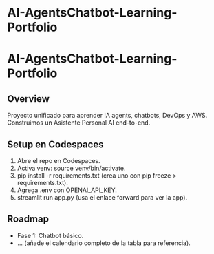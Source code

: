 # AI-AgentsChatbot-Learning-Portfolio

# AI-AgentsChatbot-Learning-Portfolio

## Overview
Proyecto unificado para aprender IA agents, chatbots, DevOps y AWS. Construimos un Asistente Personal AI end-to-end.

## Setup en Codespaces
1. Abre el repo en Codespaces.
2. Activa venv: source venv/bin/activate.
3. pip install -r requirements.txt (crea uno con pip freeze > requirements.txt).
4. Agrega .env con OPENAI_API_KEY.
5. streamlit run app.py (usa el enlace forward para ver la app).

## Roadmap
- Fase 1: Chatbot básico.
- ... (añade el calendario completo de la tabla para referencia).